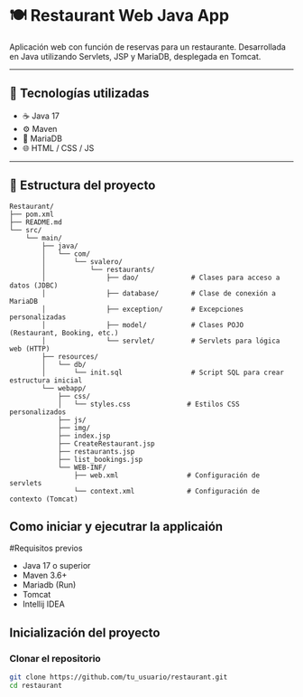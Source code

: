 # 🍽️ Restaurant Web Java App

Aplicación web con función de reservas para un restaurante. Desarrollada en Java utilizando Servlets, JSP y MariaDB, desplegada en Tomcat.

---

## 🚀 Tecnologías utilizadas

- ☕ Java 17
- ⚙️ Maven
- 🐬 MariaDB
- 🌐 HTML / CSS / JS

---

## 📁 Estructura del proyecto

```plaintext
Restaurant/
├── pom.xml
├── README.md
└── src/
    └── main/
        ├── java/
        │   └── com/
        │       └── svalero/
        │           └── restaurants/
        │               ├── dao/             # Clases para acceso a datos (JDBC)
        │               ├── database/        # Clase de conexión a MariaDB
        │               ├── exception/       # Excepciones personalizadas
        │               ├── model/           # Clases POJO (Restaurant, Booking, etc.)
        │               └── servlet/         # Servlets para lógica web (HTTP)
        ├── resources/
        │   └── db/
        │       └── init.sql                 # Script SQL para crear estructura inicial
        └── webapp/
            ├── css/
            │   └── styles.css              # Estilos CSS personalizados
            ├── js/
            ├── img/
            ├── index.jsp
            ├── CreateRestaurant.jsp
            ├── restaurants.jsp
            ├── list_bookings.jsp
            └── WEB-INF/
                ├── web.xml                 # Configuración de servlets
                └── context.xml             # Configuración de contexto (Tomcat)
```

## Como iniciar y ejecutrar la applicaión 


#Requisitos previos
- Java 17 o superior
- Maven 3.6+
- Mariadb (Run)
- Tomcat 
- Intellij IDEA

## Inicialización del proyecto
 ### Clonar el repositorio
```bash
git clone https://github.com/tu_usuario/restaurant.git
cd restaurant